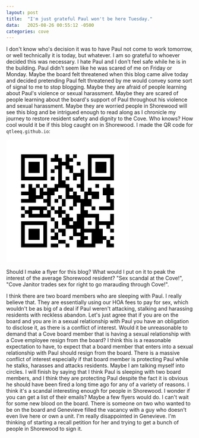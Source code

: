 ```yaml
---
layout: post
title:  "I'm just grateful Paul won't be here Tuesday."
data:   2025-08-26 00:55:12 -0500
categories: cove
---
```

I don't know who's decision it was to have Paul not come to work tomorrow, or well technically it is today, but whatever. I am so grateful to whoever decided this was necessary. I hate Paul and I don't feel safe while he is in the building. Paul didn't seem like he was scared of me on Friday or Monday. Maybe the board felt threatened when this blog came alive today and decided pretending Paul felt threatened by me would convey some sort of signal to me to stop blogging. Maybe they are afraid of people learning about Paul's violence or sexual harassment. Maybe they are scared of people learning about the board's support of Paul throughout his violence and sexual harassment. Maybe they are worried people in Shorewood will see this blog and be intrigued enough to read along as I chronicle my journey to restore resident safety and dignity to the Cove. Who knows? How cool would it be if this blog caught on in Shorewood. I made the QR code for `qtleeq.github.io`:

![QR code for Vaccaro Violence Blog](/images/vvb_qrcode.png "Vaccaro Violence Blog QR Code")

Should I make a flyer for this blog? What would I put on it to peak the interest of the average Shorewood resident? "Sex scandal at the Cove!", "Cove Janitor trades sex for right to go marauding through Cove!".

I think there are two board members who are sleeping with Paul. I really believe that. They are essentially using our HOA fees to pay for sex, which wouldn't be as big of a deal if Paul weren't attacking, stalking and harassing residents with reckless abandon. Let's just agree that if you are on the board and you are in a sexual relationship with Paul you have an obligation to disclose it, as there is a conflict of interest. Would it be unreasonable to demand that a Cove board member that is having a sexual relationship with a Cove employee resign from the board? I think this is a reasonable expectation to have, to expect that a board member that enters into a sexual relationship with Paul should resign from the board. There is a massive conflict of interest especially if that board member is protecting Paul while he stalks, harasses and attacks residents. Maybe I am talking myself into circles. I will finish by saying that I think Paul is sleeping with two board members, and I think they are protecting Paul despite the fact it is obvious he should have been fired a long time ago for any of a variety of reasons. I think it's a scandal interesting enough for people in Shorewood. I wonder if you can get a list of their emails? Maybe a few flyers would do. I can't wait for some new blood on the board. There is someone on two who wanted to be on the board and Genevieve filled the vacancy with a guy who doesn't even live here or own a unit. I'm really disappointed in Genevieve. I'm thinking of starting a recall petition for her and trying to get a bunch of people in Shorewood to sign it.